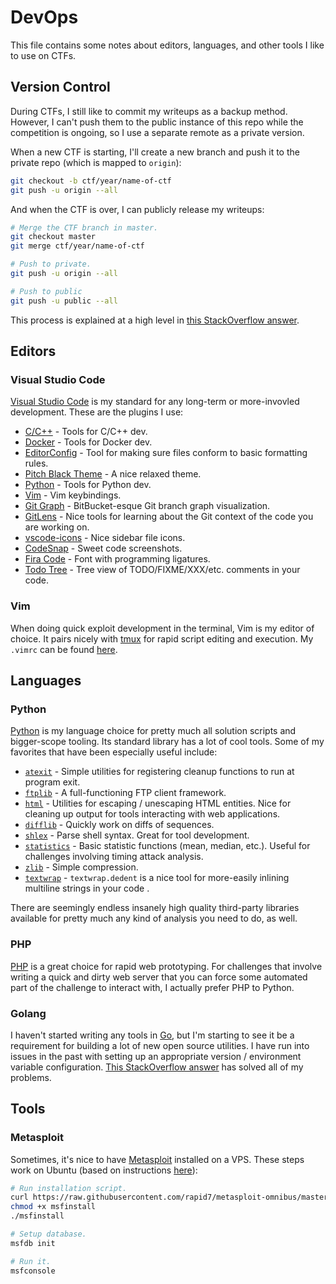 # DevOps

This file contains some notes about editors, languages, and other tools I like to use on CTFs.

## Version Control

During CTFs, I still like to commit my writeups as a backup method. However, I can't push them to the public instance of this repo while the competition is ongoing, so I use a separate remote as a private version.

When a new CTF is starting, I'll create a new branch and push it to the private repo (which is mapped to `origin`):

```sh
git checkout -b ctf/year/name-of-ctf
git push -u origin --all
```

And when the CTF is over, I can publicly release my writeups:

```sh
# Merge the CTF branch in master.
git checkout master
git merge ctf/year/name-of-ctf

# Push to private.
git push -u origin --all

# Push to public
git push -u public --all
```

This process is explained at a high level in [this StackOverflow answer](https://stackoverflow.com/a/14243407).

## Editors

### Visual Studio Code

[Visual Studio Code](https://code.visualstudio.com/) is my standard for any long-term or more-invovled development. These are the plugins I use:

* [C/C++](https://github.com/microsoft/vscode-cpptools) - Tools for C/C++ dev.
* [Docker](https://marketplace.visualstudio.com/items?itemName=ms-azuretools.vscode-docker) - Tools for Docker dev.
* [EditorConfig](https://github.com/editorconfig/editorconfig-vscode) - Tool for making sure files conform to basic formatting rules.
* [Pitch Black Theme](https://vscodethemes.com/e/viktorqvarfordt.vscode-pitch-black-theme) - A nice relaxed theme.
* [Python](https://github.com/Microsoft/vscode-python) - Tools for Python dev.
* [Vim](https://github.com/VSCodeVim/Vim) - Vim keybindings.
* [Git Graph](https://github.com/mhutchie/vscode-git-graph) - BitBucket-esque Git branch graph visualization.
* [GitLens](https://github.com/eamodio/vscode-gitlens) - Nice tools for learning about the Git context of the code you are working on.
* [vscode-icons](https://github.com/vscode-icons/vscode-icons) - Nice sidebar file icons.
* [CodeSnap](https://github.com/kufii/CodeSnap) - Sweet code screenshots.
* [Fira Code](https://github.com/tonsky/FiraCode) - Font with programming ligatures.
* [Todo Tree](https://github.com/Gruntfuggly/todo-tree) - Tree view of TODO/FIXME/XXX/etc. comments in your code.

### Vim

When doing quick exploit development in the terminal, Vim is my editor of choice. It pairs nicely with [tmux](https://github.com/tmux/tmux) for rapid script editing and execution. My `.vimrc` can be found [here](https://github.com/welchbj/dotfiles/blob/master/.vimrc).

## Languages

### Python

[Python](https://docs.python.org/3/library/) is my language choice for pretty much all solution scripts and bigger-scope tooling. Its standard library has a lot of cool tools. Some of my favorites that have been especially useful include:

* [`atexit`](https://docs.python.org/3/library/atexit.html) - Simple utilities for registering cleanup functions to run at program exit.
* [`ftplib`](https://docs.python.org/3/library/ftplib.html) - A full-functioning FTP client framework.
* [`html`](https://docs.python.org/3/library/html.html) - Utilities for escaping / unescaping HTML entities. Nice for cleaning up output for tools interacting with web applications.
* [`difflib`](https://docs.python.org/3/library/difflib.html) - Quickly work on diffs of sequences.
* [`shlex`](https://docs.python.org/3/library/shlex.html) - Parse shell syntax. Great for tool development.
* [`statistics`](https://docs.python.org/3/library/statistics.html) - Basic statistic functions (mean, median, etc.). Useful for challenges involving timing attack analysis.
* [`zlib`](https://docs.python.org/3/library/zlib.html) - Simple compression.
* [`textwrap`](https://docs.python.org/3/library/textwrap.html) - `textwrap.dedent` is a nice tool for more-easily inlining multiline strings in your code .

There are seemingly endless insanely high quality third-party libraries available for pretty much any kind of analysis you need to do, as well.

### PHP

[PHP](https://www.php.net/) is a great choice for rapid web prototyping. For challenges that involve writing a quick and dirty web server that you can force some automated part of the challenge to interact with, I actually prefer PHP to Python.

### Golang

I haven't started writing any tools in [Go](https://golang.org/), but I'm starting to see it be a requirement for building a lot of new open source utilities. I have run into issues in the past with setting up an appropriate version / environment variable configuration. [This StackOverflow answer](https://stackoverflow.com/a/41323785) has solved all of my problems.

## Tools

### Metasploit

Sometimes, it's nice to have [Metasploit](https://www.metasploit.com/) installed on a VPS. These steps work on Ubuntu (based on instructions [here](https://computingforgeeks.com/how-to-install-metasploit-framework-on-ubuntu-18-04-debian-9/)):

```sh
# Run installation script.
curl https://raw.githubusercontent.com/rapid7/metasploit-omnibus/master/config/templates/metasploit-framework-wrappers/msfupdate.erb > msfinstall
chmod +x msfinstall
./msfinstall

# Setup database.
msfdb init

# Run it.
msfconsole
```
